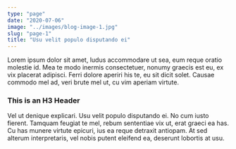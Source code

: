 ```yaml
---
type: "page"
date: "2020-07-06"
image: "../images/blog-image-1.jpg"
slug: "page-1"
title: "Usu velit populo disputando ei"
---
```


Lorem ipsum dolor sit amet, ludus accommodare ut sea, eum reque oratio molestie id. Mea te modo inermis consectetuer, nonumy graecis est eu, ex vix placerat adipisci. Ferri dolore aperiri his te, eu sit dicit solet. Causae commodo mel ad, veri brute mel ut, cu vim aperiam virtute.

### This is an H3 Header

Vel ut denique explicari. Usu velit populo disputando ei. No cum iusto fierent. Tamquam feugiat te mel, rebum sententiae vix ut, erat graeci ea has. Cu has munere virtute epicuri, ius ea reque detraxit antiopam. At sed alterum interpretaris, vel nobis putent eleifend ea, deserunt lobortis at usu.
